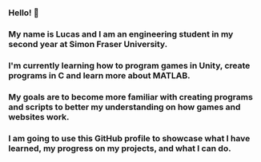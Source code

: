 ### Hello! 👋 
### My name is Lucas and I am an engineering student in my second year at Simon Fraser University.
### I'm currently learning how to program games in Unity, create programs in C and learn more about MATLAB.
### My goals are to become more familiar with creating programs and scripts to better my understanding on how games and websites work.
### I am going to use this GitHub profile to showcase what I have learned, my progress on my projects, and what I can do.

<!--
**TimelessShark/TimelessShark** is a ✨ _special_ ✨ repository because its `README.md` (this file) appears on your GitHub profile.

Here are some ideas to get you started:

- 🔭 I’m currently working on ...
- 🌱 I’m currently learning ...
- 👯 I’m looking to collaborate on ...
- 🤔 I’m looking for help with ...
- 💬 Ask me about ...
- 📫 How to reach me: ...
- 😄 Pronouns: ...
- ⚡ Fun fact: ...
-->
